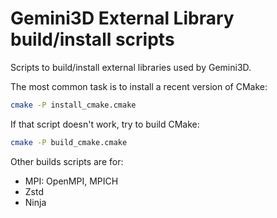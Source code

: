 # Gemini3D External Library build/install scripts

Scripts to build/install external libraries used by Gemini3D.

The most common task is to install a recent version of CMake:

```sh
cmake -P install_cmake.cmake
```

If that script doesn't work, try to build CMake:

```sh
cmake -P build_cmake.cmake
```


Other builds scripts are for:

* MPI:  OpenMPI, MPICH
* Zstd
* Ninja
